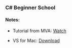 ### C# Beginner School

#### Notes:

- Tutorial from MVA: [Watch](https://mva.microsoft.com/en-US/training-courses/c-fundamentals-for-absolute-beginners-16169)

- VS for Mac: [Download](https://visualstudio.microsoft.com/vs/)
